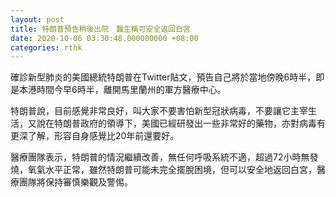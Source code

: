 ```yaml
---
layout: post
title: 特朗普預告稍後出院　醫生稱可安全返回白宮
date: 2020-10-06 03:30:48.000000000 +08:00
categories: rthk
---
```


確診新型肺炎的美國總統特朗普在Twitter貼文，預告自己將於當地傍晚6時半，即是本港時間今早6時半，離開馬里蘭州的軍方醫療中心。

特朗普說，目前感覺非常良好，叫大家不要害怕新型冠狀病毒，不要讓它主宰生活，又說在特朗普政府的領導下，美國已經研發出一些非常好的藥物，亦對病毒有更深了解，形容自身感覺比20年前還要好。 

醫療團隊表示，特朗普的情況繼續改善，無任何呼吸系統不適，超過72小時無發燒，氧氣水平正常，雖然特朗普可能未完全擺脫困境，但可以安全地返回白宮，醫療團隊將保持審慎樂觀及警惕。
